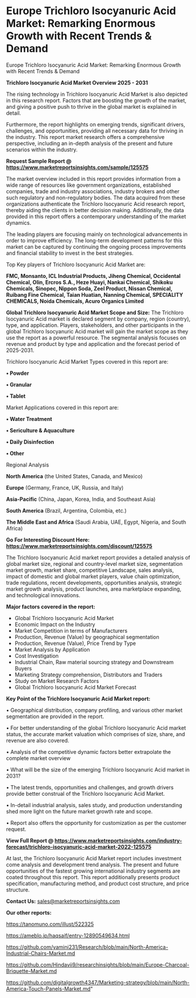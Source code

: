 # Europe Trichloro Isocyanuric Acid Market: Remarking Enormous Growth with Recent Trends & Demand
Europe Trichloro Isocyanuric Acid Market: Remarking Enormous Growth with Recent Trends & Demand

<Strong> Trichloro Isocyanuric Acid Market Overview 2025 - 2031</strong>

The rising technology in Trichloro Isocyanuric Acid Market is also depicted in this research report. Factors that are boosting the growth of the market, and giving a positive push to thrive in the global market is explained in detail.

Furthermore, the report highlights on emerging trends, significant drivers, challenges, and opportunities, providing all necessary data for thriving in the industry. This report market research offers a comprehensive perspective, including an in-depth analysis of the present and future scenarios within the industry.

<strong>Request Sample Report @ <a href=https://www.marketreportsinsights.com/sample/125575>https://www.marketreportsinsights.com/sample/125575</a></strong>

The market overview included in this report provides information from a wide range of resources like government organizations, established companies, trade and industry associations, industry brokers and other such regulatory and non-regulatory bodies. The data acquired from these organizations authenticate the Trichloro Isocyanuric Acid research report, thereby aiding the clients in better decision making. Additionally, the data provided in this report offers a contemporary understanding of the market dynamics.

The leading players are focusing mainly on technological advancements in order to improve efficiency. The long-term development patterns for this market can be captured by continuing the ongoing process improvements and financial stability to invest in the best strategies.

Top Key players of Trichloro Isocyanuric Acid Market are:

<strong>FMC, Monsanto, ICL Industrial Products, Jiheng Chemical, Occidental Chemical, Olin, Ercros S.A., Heze Huayi, Nankai Chemical, Shikoku Chemicals, Sinopec, Nippon Soda, Zeel Product, Nissan Chemical, Ruibang Fine Chemical, Taian Huatian, Nanning Chemical, SPECIALITY CHEMICALS, Noida Chemicals, Acuro Organics Limited</strong>

<strong><b>Global Trichloro Isocyanuric Acid Market Scope and Size:</b></strong>
The Trichloro Isocyanuric Acid market is declared segment by company, region (country), type, and application. Players, stakeholders, and other participants in the global Trichloro Isocyanuric Acid market will gain the market scope as they use the report as a powerful resource. The segmental analysis focuses on revenue and product by type and application and the forecast period of 2025-2031.

Trichloro Isocyanuric Acid Market Types covered in this report are:

<strong>• Powder

• Granular

• Tablet</strong>

Market Applications covered in this report are:

<strong>• Water Treatment

• Sericulture & Aquaculture

• Daily Disinfection

• Other</strong> 

Regional Analysis

<strong>North America</strong> (the United States, Canada, and Mexico)

<strong>Europe</strong> (Germany, France, UK, Russia, and Italy)

<strong>Asia-Pacific</strong> (China, Japan, Korea, India, and Southeast Asia)

<strong>South America</strong> (Brazil, Argentina, Colombia, etc.)

<strong>The Middle East and Africa</strong> (Saudi Arabia, UAE, Egypt, Nigeria, and South Africa)

<strong>Go For Interesting Discount Here: <a href=https://www.marketreportsinsights.com/discount/125575>https://www.marketreportsinsights.com/discount/125575</a></strong>

The Trichloro Isocyanuric Acid market report provides a detailed analysis of global market size, regional and country-level market size, segmentation market growth, market share, competitive Landscape, sales analysis, impact of domestic and global market players, value chain optimization, trade regulations, recent developments, opportunities analysis, strategic market growth analysis, product launches, area marketplace expanding, and technological innovations.

<strong><b>Major factors covered in the report:</b></strong>
<ul>
  <li>Global Trichloro Isocyanuric Acid Market </li>
  <li>Economic Impact on the Industry</li>
  <li>Market Competition in terms of Manufacturers</li>
  <li>Production, Revenue (Value) by geographical segmentation</li>
  <li>Production, Revenue (Value), Price Trend by Type</li>
  <li>Market Analysis by Application</li>
  <li>Cost Investigation</li>
  <li>Industrial Chain, Raw material sourcing strategy and Downstream Buyers</li>
  <li>Marketing Strategy comprehension, Distributors and Traders</li>
  <li>Study on Market Research Factors</li>
  <li>Global Trichloro Isocyanuric Acid Market Forecast</li>
</ul>

<strong><b>Key Point of the Trichloro Isocyanuric Acid Market report:</b></strong>

• Geographical distribution, company profiling, and various other market segmentation are provided in the report.

• For better understanding of the global Trichloro Isocyanuric Acid market status, the accurate market valuation which comprises of size, share, and revenue are also covered.

• Analysis of the competitive dynamic factors better extrapolate the complete market overview

• What will be the size of the emerging Trichloro Isocyanuric Acid market in 2031?

• The latest trends, opportunities and challenges, and growth drivers provide better construal of the Trichloro Isocyanuric Acid Market.

• In-detail industrial analysis, sales study, and production understanding shed more light on the future market growth rate and scope.

• Report also offers the opportunity for customization as per the customer request.

<strong><b>View Full Report @ <a href=https://www.marketreportsinsights.com/industry-forecast/trichloro-isocyanuric-acid-market-2022-125575>https://www.marketreportsinsights.com/industry-forecast/trichloro-isocyanuric-acid-market-2022-125575</a></b></strong>


At last, the Trichloro Isocyanuric Acid Market report includes investment come analysis and development trend analysis. The present and future opportunities of the fastest growing international industry segments are coated throughout this report. This report additionally presents product specification, manufacturing method, and product cost structure, and price structure.

<strong>Contact Us:</strong>
sales@marketreportsinsights.com

<strong>Our other reports:</strong>

<a href=https://tanomuno.com/illust/522325>https://tanomuno.com/illust/522325</a>

<a href=https://ameblo.jp/haqsaif/entry-12890549634.html>https://ameblo.jp/haqsaif/entry-12890549634.html</a>

<a href=https://github.com/yamini231/Research/blob/main/North-America-Industrial-Chairs-Market.md>https://github.com/yamini231/Research/blob/main/North-America-Industrial-Chairs-Market.md</a>

<a href=https://github.com/Hindavii9/researchinsights/blob/main/Europe-Charcoal-Briquette-Market.md>https://github.com/Hindavii9/researchinsights/blob/main/Europe-Charcoal-Briquette-Market.md</a>

<a href=https://github.com/digitalgrowth4347/Marketing-strategy/blob/main/North-America-Touch-Panels-Market.md>https://github.com/digitalgrowth4347/Marketing-strategy/blob/main/North-America-Touch-Panels-Market.md</a>"

